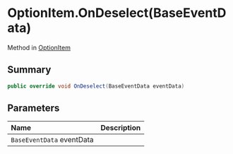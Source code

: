 # OptionItem.OnDeselect(BaseEventData)

Method in [OptionItem](/docs/api/csharp/yarn.unity.optionitem.md)

## Summary



```csharp
public override void OnDeselect(BaseEventData eventData)
```

## Parameters

|Name|Description|
|:---|:---|
|`BaseEventData` eventData||

